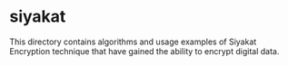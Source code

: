 # siyakat
This directory contains algorithms and usage examples of Siyakat Encryption technique that have gained the ability to encrypt digital data.
